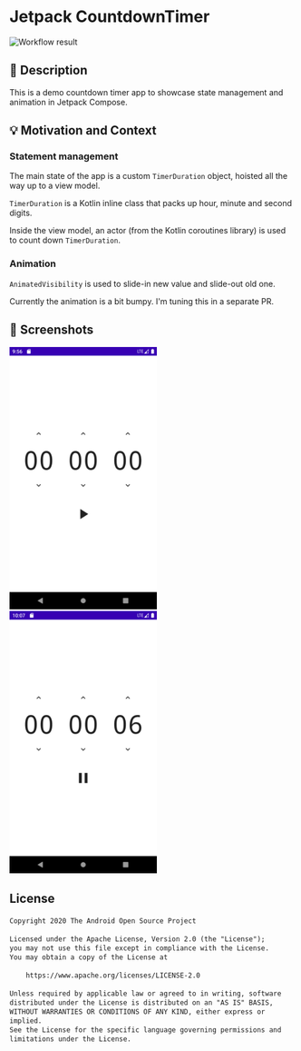 # Jetpack CountdownTimer

<!--- Replace <OWNER> with your Github Username and <REPOSITORY> with the name of your repository. -->
<!--- You can find both of these in the url bar when you open your repository in github. -->
![Workflow result](https://github.com/yujinyan/JetpackCountdownTimer/workflows/Check/badge.svg)

## :scroll: Description

<!--- Describe your app in one or two sentences -->
This is a demo countdown timer app to showcase state management and animation in Jetpack Compose.

## :bulb: Motivation and Context

<!--- Optionally point readers to interesting parts of your submission. -->
<!--- What are you especially proud of? -->

### Statement management

The main state of the app is a custom `TimerDuration` object, hoisted all the way up to a view model.

`TimerDuration` is a Kotlin inline class that packs up hour, minute and second digits.

Inside the view model, an actor (from the Kotlin coroutines library) is used to count down `TimerDuration`.

### Animation

`AnimatedVisibility` is used to slide-in new value and slide-out old one.

Currently the animation is a bit bumpy. I'm tuning this in a separate PR.

## :camera_flash: Screenshots

<!-- You can add more screenshots here if you like -->
<img src="/results/screenshot_1.png" width="260">
&emsp;<img src="/results/screenshot_2.png" width="260">

## License

```
Copyright 2020 The Android Open Source Project

Licensed under the Apache License, Version 2.0 (the "License");
you may not use this file except in compliance with the License.
You may obtain a copy of the License at

    https://www.apache.org/licenses/LICENSE-2.0

Unless required by applicable law or agreed to in writing, software
distributed under the License is distributed on an "AS IS" BASIS,
WITHOUT WARRANTIES OR CONDITIONS OF ANY KIND, either express or implied.
See the License for the specific language governing permissions and
limitations under the License.
```
